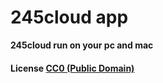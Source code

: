 # 245cloud app

**245cloud run on your pc and mac**

#### License [CC0 (Public Domain)](LICENSE.md)
